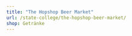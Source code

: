 ```yaml
---
title: "The Hopshop Beer Market"
url: /state-college/the-hopshop-beer-market/
shop: Getränke
---
```

